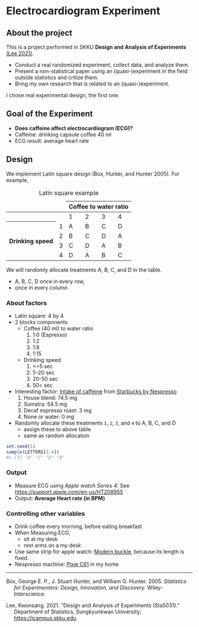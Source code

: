 
# Electrocardiogram Experiment

## About the project

This is a project performed in SKKU **Design and Analysis of
Experiments** [(Lee 2021)](https://www.kwonsanglee.com).

-   Conduct a real randomized experiment, collect data, and analyze
    them.
-   Present a non-statistical paper using an (quasi-)experiment in the
    field outside statistics and critize them.
-   Bring my own research that is related to an (quasi-)experiment.

I chose real experimental design, the first one.

## Goal of the Experiment

-   **Does caffeine affect electrocardiogram (ECG)?**
-   Caffeine: drinking capsule coffee 40 ml
-   ECG result: average heart rate

## Design

We implement Latin square design (Box, Hunter, and Hunter 2005). For
example,

<table>
<caption>
Latin square example
</caption>
<thead>
<tr>
<td colspan="2">
</td>
<th colspan="5">
Coffee to water ratio
</th>
</tr>
</thead>
<tbody>
<tr>
<td colspan="2">
</td>
<td>
1
</td>
<td>
2
</td>
<td>
3
</td>
<td>
4
</td>
</tr>
<tr>
<th rowspan="4">
Drinking speed
</th>
<td>
1
</td>
<td>
A
</td>
<td>
B
</td>
<td>
C
</td>
<td>
D
</td>
</tr>
<tr>
<td>
2
</td>
<td>
B
</td>
<td>
C
</td>
<td>
D
</td>
<td>
A
</td>
</tr>
<tr>
<td>
3
</td>
<td>
C
</td>
<td>
D
</td>
<td>
A
</td>
<td>
B
</td>
</tr>
<tr>
<td>
4
</td>
<td>
D
</td>
<td>
A
</td>
<td>
B
</td>
<td>
C
</td>
</tr>
</tbody>
</table>

We will randomly allocate treatments A, B, C, and D in the table.

-   A, B, C, D once in every row,
-   once in every column

### About factors

-   Latin square: 4 by 4
-   2 blocks components
    -   Coffee (40 ml) to water ratio
        1.  1:0 (Espresso)
        2.  1:2
        3.  1:8
        4.  1:15
    -   Drinking speed
        1.  &lt;=5 sec
        2.  5-20 sec
        3.  20-50 sec
        4.  50&lt; sec
-   Interesting factor: [Intake of
    caffeine](https://www.reddit.com/r/nespresso/comments/id31r5/i_recieved_the_caffiene_content_numbers_for/)
    from [Starbucks by
    Nespresso](https://athome.starbucks.com/coffees-by-format/nespresso-original/)
    1.  House blend: 74.5 mg
    2.  Sumatra: 54.5 mg
    3.  Decaf espresso roast: 3 mg
    4.  None or water: 0 mg
-   Randomly allocate these treatments `1`, `2`, `3`, and `4` to A, B,
    C, and D
    -   assign these to above table
    -   same as random allocation

``` r
set.seed(1)
sample(LETTERS[1:4])
#> [1] "A" "C" "D" "B"
```

### Output

-   Measure ECG using *Apple watch Series 4*: See
    <https://support.apple.com/en-us/HT208955>
-   Output: **Average Heart rate (in BPM)**

### Controlling other variables

-   Drink coffee every morning, before eating breakfast
-   When Measuring ECG,
    -   sit at my desk
    -   rest arms on a my desk
-   Use same strip for apple watch: [Modern
    buckle](https://www.apple.com/shop/product/MY662AM/A/40mm-scarlet-modern-buckle-small?fnode=a752f02930ae068b20b0bd9682d5cc42653383b01f5d691eb1ced059ce28de220bacf6009213e93e9c00295f48285a7ed49f95a0721d433ea8c006ff7772eb3d0f0dab89c6c9538ff9063124f30717a6),
    because its length is fixed.
-   Nespresso machine: [Pixie
    C61](https://www.nespresso.com/kr/en/order/machines/original/pixie-electric-red-coffee-machine)
    in my home

------------------------------------------------------------------------

<div id="refs" class="references csl-bib-body hanging-indent">

<div id="ref-Box:2005ug" class="csl-entry">

Box, George E. P., J. Stuart Hunter, and William G. Hunter. 2005.
*Statistics for Experimenters: Design, Innovation, and Discovery*.
Wiley-Interscience.

</div>

<div id="ref-sta5031" class="csl-entry">

Lee, Kwonsang. 2021. “Design and Analysis of Experiments (Sta5031).”
Department of Statistics, Sungkyunkwan University;
<https://icampus.skku.edu>.

</div>

</div>
